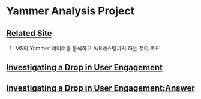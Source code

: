 # Yammer Analysis Project

## [Related Site](https://mode.com/sql-tutorial/sql-business-analytics-training/)

1. MS의 Yammer 데이터를 분석하고 A/B테스팅까지 하는 것이 목표

## [Investigating a Drop in User Engagement](Investigating_a_Drop_in_User_Engagement.md)

## [Investigating a Drop in User Engagement:Answer](Investigating_a_Drop_in_User_Engagement_Answer.md)
